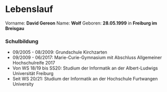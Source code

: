 # Lebenslauf

Vorname: **David Gereon**
Name: **Wolf**
Geboren: **28.05.1999** in **Freiburg im Breisgau**

### Schulbildung

- 09/2005 - 08/2009:		   Grundschule Kirchzarten
- 09/2009 - 06/2017:		   Marie-Curie-Gymnasium mit Abschluss Allgemeiner Hochschulreife 2017
- Von WS 18/19 bis SS20:   Studium der Informatik an der Albert-Ludwigs Universität Freiburg
- Seit WS 20/21: 				   Studium der Informatik an der Hochschule Furtwangen University

